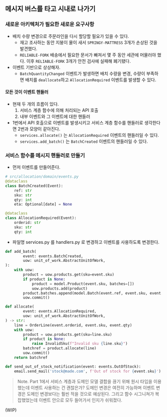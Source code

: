 ## 메시지 버스를 타고 시내로 나가기

### 새로운 아키텍처가 필요한 새로운 요구사항

- 배치 수량 변경으로 주문라인을 다시 할당할 필요가 있을 수 있다.
    - 재고 조사하는 동안 지붕이 물이 새서 `SPRINGY-MATTRESS` 3개가 손상된 것을 발견했다.
    - `RELIABLE-FORK` 배송에서 필요한 문서가 빠져서 몇 주 동안 세관에 머물러야 했다. 이후 `RELIABLE-FORK` 3개가 안전 검사에 실패해 폐기됐다.
- 이벤트 기반으로 상상해자.
    - `BatchQuantityChanged` 이벤트가 발생하면 배치 수량을 변경, 수량이 부족하면 배치를 `deallocate`하고 `AllocationRequired` 이벤트를 발생할 수 있다.

#### 모든 것이 이벤트 핸들러

- 현재 두 개의 흐름이 있다.
    1. 서비스 계층 함수에 의해 처리되는 API 호출
    2. 내부 이벤트와 그 이벤트에 대한 핸들러
- 1번에서 API 호출으로 이벤트를 발생시키고 서비스 계층 함수를 핸들러로 생각한다면 2번과 모양이 같아진다.
    - `services.allocate()` 는 `AllocationRequired` 이벤트의 핸들러일 수 있다.
    - `services.add_batch()` 는 `BatchCreated` 이벤트의 핸들러일 수 있다.

### 서비스 함수를 메시지 핸들러로 만들기

- 먼저 이벤트를 만들어준다.

```python
# src/allocation/domain/events.py
@dataclass
class BatchCreated(Event):
    ref: str
    sku: str
    qty: int
    eta: Optional[date] = None

@dataclass
class AllocationRequired(Event):
    orderid: str
    sku: str
    qty: int

```

- 파일명 services.py 를 handlers.py 로 변경하고 이벤트를 사용하도록 변경한다.

```python
def add_batch(
        event: events.BatchCreated,
        uow: unit_of_work.AbstractUnitOfWork,
):
    with uow:
        product = uow.products.get(sku=event.sku)
        if product is None:
            product = model.Product(event.sku, batches=[])
            uow.products.add(product)
        product.batches.append(model.Batch(event.ref, event.sku, event.qty, event.eta))
        uow.commit()

def allocate(
        event: events.AllocationRequired,
        uow: unit_of_work.AbstractUnitOfWork,
) -> str:
    line = OrderLine(event.orderid, event.sku, event.qty)
    with uow:
        product = uow.products.get(sku=line.sku)
        if product is None:
            raise InvalidSku(f"Invalid sku {line.sku}")
        batchref = product.allocate(line)
        uow.commit()
    return batchref

def send_out_of_stock_notification(event: events.OutOfStock):
    email.send_mail('stock@made.com', f'Out of stock for {event.sku}')
```

> Note. Part 1에서 서비스 계층과 도메인 모델 결합을 끊기 위해 원시 타입을 이용했는데 이벤트 사용하는 건 괜찮은가? 도메인 변경은 여전히 가능하며
> 이벤트 변경은 도메인 변경보다는 훨씬 적을 것으로 예상된다. 그리고 함수 시그니쳐가 복잡했었는데 이벤트 안으로 모두 들어가서 인지가 쉬워졌다.

(WIP)
